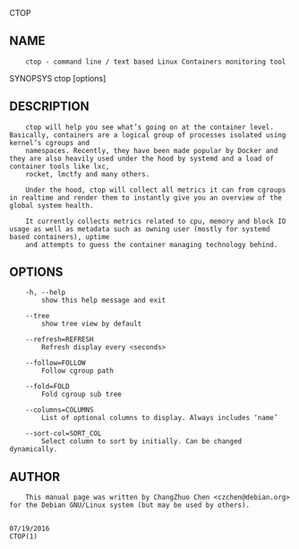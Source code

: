   CTOP
 
## NAME
        ctop - command line / text based Linux Containers monitoring tool
 
 SYNOPSYS
        ctop [options]
 
## DESCRIPTION
        ctop will help you see what’s going on at the container level. Basically, containers are a logical group of processes isolated using kernel’s cgroups and
        namespaces. Recently, they have been made popular by Docker and they are also heavily used under the hood by systemd and a load of container tools like lxc,
        rocket, lmctfy and many others.
 
        Under the hood, ctop will collect all metrics it can from cgroups in realtime and render them to instantly give you an overview of the global system health.
 
        It currently collects metrics related to cpu, memory and block IO usage as well as metadata such as owning user (mostly for systemd based containers), uptime
        and attempts to guess the container managing technology behind.
 
## OPTIONS
        -h, --help
            show this help message and exit
 
        --tree
            show tree view by default
 
        --refresh=REFRESH
            Refresh display every <seconds>
 
        --follow=FOLLOW
            Follow cgroup path
 
        --fold=FOLD
            Fold cgroup sub tree
 
        --columns=COLUMNS
            List of optional columns to display. Always includes ‘name’
 
        --sort-col=SORT_COL
            Select column to sort by initially. Can be changed dynamically.
 
## AUTHOR
        This manual page was written by ChangZhuo Chen <czchen@debian.org> for the Debian GNU/Linux system (but may be used by others).
 
                                                                              07/19/2016                                                                      CTOP(1)
